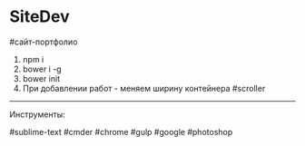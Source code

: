 # SiteDev

#сайт-портфолио

1. npm i
2. bower i -g
3. bower init
4. При добавлении работ - меняем ширину контейнера #scroller


___
Инструменты:

\#sublime-text \#cmder \#chrome \#gulp \#google \#photoshop
